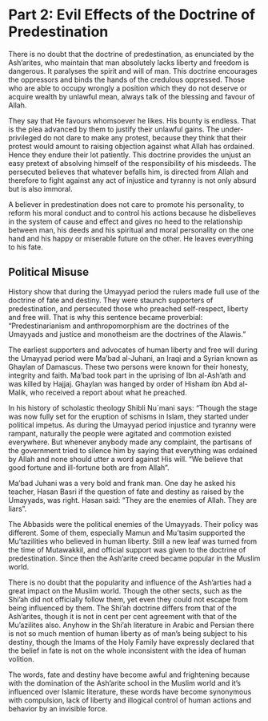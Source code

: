 Part 2: Evil Effects of the Doctrine of Predestination
======================================================

There is no doubt that the doctrine of predestination, as enunciated by
the Ash’arites, who maintain that man absolutely lacks liberty and
freedom is dangerous. It paralyses the spirit and will of man. This
doctrine encourages the oppressors and binds the hands of the credulous
oppressed. Those who are able to occupy wrongly a position which they do
not deserve or acquire wealth by unlawful mean, always talk of the
blessing and favour of Allah.

They say that He favours whomsoever he likes. His bounty is endless.
That is the plea advanced by them to justify their unlawful gains. The
under-privileged do not dare to make any protest, because they think
that their protest would amount to raising objection against what Allah
has ordained. Hence they endure their lot patiently. This doctrine
provides the unjust an easy pretext of absolving himself of the
responsibility of his misdeeds. The persecuted believes that whatever
befalls him, is directed from Allah and therefore to fight against any
act of injustice and tyranny is not only absurd but is also immoral.

A believer in predestination does not care to promote his personality,
to reform his moral conduct and to control his actions because he
disbelieves in the system of cause and effect and gives no heed to the
relationship between man, his deeds and his spiritual and moral
personality on the one hand and his happy or miserable future on the
other. He leaves everything to his fate.

Political Misuse
----------------

History show that during the Umayyad period the rulers made full use of
the doctrine of fate and destiny. They were staunch supporters of
predestination, and persecuted those who preached self-respect, liberty
and free will. That is why this sentence became proverbial:
“Predestinarianism and anthropomorphism are the doctrines of the
Umayyads and justice and monotheism are the doctrines of the Alawis.”

The earliest supporters and advocates of human liberty and free will
during the Umayyad period were Ma’bad al-Juhani, an Iraqi and a Syrian
known as Ghaylan of Damascus. These two persons were known for their
honesty, integrity and faith. Ma’bad took part in the uprising of Ibn
al-Ash’ath and was killed by Hajjaj. Ghaylan was hanged by order of
Hisham ibn Abd al-Malik, who received a report about what he preached.

In his history of scholastic theology Shibli Nu\`mani says: “Though the
stage was now fully set for the eruption of schisms in Islam, they
started under political impetus. As during the Umayyad period injustice
and tyranny were rampant, naturally the people were agitated and
commotion existed everywhere. But whenever anybody made any complaint,
the partisans of the government tried to silence him by saying that
everything was ordained by Allah and none should utter a word against
His will. “We believe that good fortune and ill-fortune both are from
Allah”.

Ma’bad Juhani was a very bold and frank man. One day he asked his
teacher, Hasan Basri if the question of fate and destiny as raised by
the Umayyads, was right. Hasan said: “They are the enemies of Allah.
They are liars”.

The Abbasids were the political enemies of the Umayyads. Their policy
was different. Some of them, especially Mamun and Mu’tasim supported the
Mu’tazilities who believed in human liberty. Still a new leaf was turned
from the time of Mutawakkil, and official support was given to the
doctrine of predestination. Since then the Ash’arite creed became
popular in the Muslim world.

There is no doubt that the popularity and influence of the Ash’arties
had a great impact on the Muslim world. Though the other sects, such as
the Shi’ah did not officially follow them, yet even they could not
escape from being influenced by them. The Shi’ah doctrine differs from
that of the Ash’arites, though it is not in cent per cent agreement with
that of the Mu’azilites also. Anyhow in the Shi’ah literature in Arabic
and Persian there is not so much mention of human liberty as of man’s
being subject to his destiny, though the Imams of the Holy Family have
expressly declared that the belief in fate is not on the whole
inconsistent with the idea of human volition.

The words, fate and destiny have become awful and frightening because
with the domination of the Ash’arite school in the Muslim world and it’s
influenced over Islamic literature, these words have become synonymous
with compulsion, lack of liberty and illogical control of human actions
and behavior by an invisible force.


